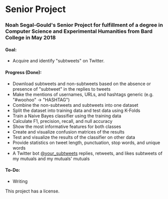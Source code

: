 # Senior Project
### Noah Segal-Gould's Senior Project for fulfillment of a degree in Computer Science and Experimental Humanities from Bard College in May 2018

#### Goal:
* Acquire and identify "subtweets" on Twitter.

#### Progress (Done):
* Download subtweets and non-subtweets based on the absence or presence of "subtweet" in the replies to tweets
* Make the mentions of usernames, URLs, and hashtags generic (e.g. "#woohoo" -> "HASHTAG")
* Combine the non-subtweets and subtweets into one dataset
* Split the dataset into training data and test data using K-Folds
* Train a Naive Bayes classifier using the training data
* Calculate F1, precision, recall, and null accuracy
* Show the most informative features for both classes
* Create and visualize confusion matrices of the results
* Test and visualize the results of the classifier on other data
* Provide statistics on tweet length, punctuation, stop words, and unique words
* A Twitter bot [@your_subtweets](https://twitter.com/your_subtweets) replies, retweets, and likes subtweets of my mutuals and my mutuals' mutuals

#### To-Do:
* Writing
  
This project has a license.
